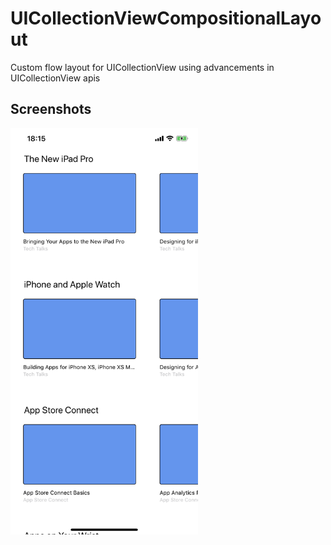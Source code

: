 # UICollectionViewCompositionalLayout
Custom flow layout for UICollectionView using advancements in UICollectionView apis

## Screenshots

<img src="./demo.png" width="300" height="650">
